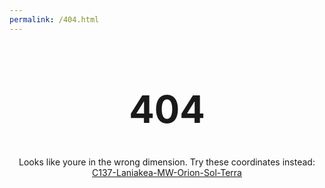 ```yaml
---
permalink: /404.html
---
```


<!-- Samuel Brooks 2020 -->
<!-- 404 GitHub Pages Design Feat. Rick from Rick & Morty -->


<style>
body {
  background-image: url('https://github.com/LividCoffeee/LividCoffeee.github.io/blob/main-patch/img/Rick.png');
  background-repeat: no-repeat;
  background-attachment: fixed;
  background-size: cover;
}
</style>

<h1 style="font-size:60px; text-align:center">404</h1>
  <p style="text-align:center;">Looks like youre in the wrong dimension. Try
                                these coordinates instead:
                                <a href="https://lividcoffeee.github.io/">
                                  C137-Laniakea-MW-Orion-Sol-Terra</a></p>
